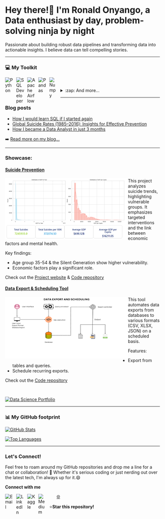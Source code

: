 <!-- Introduction Section -->
# Hey there!👋 I'm Ronald Onyango, a Data enthusiast by day, problem-solving ninja by night

Passionate about building robust data pipelines and transforming data into actionable insights. I believe data can tell compelling stories.

---

<!-- Tools Section -->

### 💻 My Toolkit

<img align="left" alt="Python" width="26px" src="https://cdn.jsdelivr.net/gh/devicons/devicon/icons/python/python-original.svg" style="padding-right:10px;" />
<img align="left" alt="SQL Developer" width="26px" src="https://cdn.jsdelivr.net/gh/devicons/devicon/icons/sqldeveloper/sqldeveloper-original.svg" style="padding-right:10px;" />
<img align="left" alt="Apache Airflow" width="26px" src="https://cdn.jsdelivr.net/gh/devicons/devicon/icons/apacheairflow/apacheairflow-original.svg" style="padding-right:10px;" /><img align="left" alt="Pandas" width="26px" src="https://cdn.jsdelivr.net/gh/devicons/devicon@latest/icons/pandas/pandas-original.svg" style="padding-right:10px;" />
<img align="left" alt="Numpy" width="26px" src="https://cdn.jsdelivr.net/gh/devicons/devicon@latest/icons/numpy/numpy-original.svg" style="padding-right:10px;" />
</br>
</br>

<details>
  <summary>:zap: And more...</summary>
</br>
  
<img align="left" alt="Python" width="26px" src="https://cdn.jsdelivr.net/gh/devicons/devicon/icons/python/python-original.svg" style="padding-right:10px;" />
<img align="left" alt="SQL Developer" width="26px" src="https://cdn.jsdelivr.net/gh/devicons/devicon/icons/sqldeveloper/sqldeveloper-original.svg" style="padding-right:10px;" />
<img align="left" alt="Apache Airflow" width="26px" src="https://cdn.jsdelivr.net/gh/devicons/devicon/icons/apacheairflow/apacheairflow-original.svg" style="padding-right:10px;" />
<img align="left" alt="MongoDB" width="26px" src="https://cdn.jsdelivr.net/gh/devicons/devicon/icons/mongodb/mongodb-original.svg" style="padding-right:10px;" />
<img align="left" alt="MySQL" width="26px" src="https://cdn.jsdelivr.net/gh/devicons/devicon/icons/mysql/mysql-original.svg" style="padding-right:10px;" />
<img align="left" alt="Postgres" width="26px" src="https://cdn.jsdelivr.net/gh/devicons/devicon@latest/icons/postgresql/postgresql-original-wordmark.svg" style="padding-right:10px;" />
<img align="left" alt="Pandas" width="26px" src="https://cdn.jsdelivr.net/gh/devicons/devicon@latest/icons/pandas/pandas-original.svg" style="padding-right:10px;" />
<img align="left" alt="Numpy" width="26px" src="https://cdn.jsdelivr.net/gh/devicons/devicon@latest/icons/numpy/numpy-original.svg" style="padding-right:10px;" />
<img align="left" alt="Matplotlib" width="26px" src="https://cdn.jsdelivr.net/gh/devicons/devicon@latest/icons/matplotlib/matplotlib-original.svg" style="padding-right:10px;" />
<img align="left" alt="Google Cloud" width="26px" src="https://cdn.jsdelivr.net/gh/devicons/devicon/icons/googlecloud/googlecloud-original.svg" style="padding-right:10px;" />
<img align="left" alt="Selenium" width="26px" src="https://cdn.jsdelivr.net/gh/devicons/devicon/icons/selenium/selenium-original.svg" style="padding-right:10px;" />
<img align="left" alt="Wordpress" width="26px" src="https://cdn.jsdelivr.net/gh/devicons/devicon/icons/wordpress/wordpress-plain.svg" style="padding-right:10px;" />
<img align="left" alt="AzureSQL" width="26px" src="https://cdn.jsdelivr.net/gh/devicons/devicon@latest/icons/azuresqldatabase/azuresqldatabase-original.svg" style="padding-right:10px;" />
<img align="left" alt="Git" width="26px" src="https://cdn.jsdelivr.net/gh/devicons/devicon/icons/git/git-original.svg" style="padding-right:10px;" />
<img align="left" alt="AzureDevOps" width="26px" src="https://cdn.jsdelivr.net/gh/devicons/devicon@latest/icons/azuredevops/azuredevops-original.svg" style="padding-right:10px;" />
</br>
</br>
</details>

---

### Blog posts
<!-- BLOG-POST-LIST:START -->
- [How I would learn SQL if I started again](https://medium.com/@ronaldonyango/how-i-would-learn-sql-if-i-started-again-15a45aafeff5?source=rss-b646665c09cd------2)
- [Global Suicide Rates &lpar;1985–2016&rpar;: Insights for Effective Prevention](https://medium.com/@ronaldonyango/global-suicide-rates-1985-2016-insights-for-effective-prevention-262590d6adfe?source=rss-b646665c09cd------2)
- [How I became a Data Analyst in just 3 months](https://medium.com/@ronaldonyango/mastering-sql-tools-and-data-engineering-a-self-taught-analysts-journey-6cd36e49c8ed?source=rss-b646665c09cd------2)
<!-- BLOG-POST-LIST:END -->
➡️ [Read more on my blog...](https://medium.com/@ronaldonyango)

---

<!-- Project Section -->
###  Showcase:

#### [Suicide Prevention](https://www.datascienceportfol.io/ronaldonyango/projects/5)

<img align="left" alt="GIF" src="./img/projects/suicide_rates_eda.png" width="400" height="200" />

This project analyzes suicide trends, highlighting vulnerable groups. It emphasizes targeted interventions and the link between economic factors and mental health.

Key findings:

- Age group 35-54 & the Silent Generation show higher vulnerability.
- Economic factors play a significant role.

Check out the [Project website](https://www.datascienceportfol.io/ronaldonyango/projects/5) & [Code repository](https://github.com/ronaldonyango/suicide-rates-eda/blob/main/suicide-rates-eda.ipynb)

#### [Data Export & Scheduling Tool](https://www.datascienceportfol.io/ronaldonyango/projects/5)

<img align="left" alt="GIF" src="./img/projects/data_export_tool.png" width="400" height="200" />

This tool automates data exports from databases to various formats (CSV, XLSX, JSON) on a scheduled basis.

Features:

- Export from tables and queries.
- Schedule recurring exports.

Check out the [Code repository](https://github.com/ronaldonyango/data-export-tool/)

</br>

[![Data Science Portfolio](https://img.shields.io/badge/View%20More%20Projects-blue?style=for-the-badge)](https://www.datascienceportfol.io/ronaldonyango)

---

<!-- GitHub Stats Section -->
### 📊 My GitHub footprint

[![GitHub Stats](https://github-readme-stats.vercel.app/api?username=ronaldonyango&show_icons=true&hide=contribs,issues&count_private=true&theme=radical)](https://github.com/anuraghazra/github-readme-stats)

[![Top Languages](https://github-readme-stats.vercel.app/api/top-langs/?username=ronaldonyango&layout=compact&theme=radical)](https://github.com/anuraghazra/github-readme-stats)

---

<!-- Footer Section -->
###  Let's Connect!

Feel free to roam around my GitHub repositories and drop me a line for a chat or collaboration! 🚀 Whether it's serious coding or just nerding out over the latest tech, I'm always up for it.😄

**Connect with me**

[<img align="left" alt="Email" width="26px" src="https://www.vectorlogo.zone/logos/gmail/gmail-icon.svg" style="padding-right:10px;">](mailto:ronaldoyw@gmail.com)&nbsp;&nbsp;[<img align="left" alt="LinkedIn" width="26px" src="https://cdn.jsdelivr.net/gh/devicons/devicon@latest/icons/linkedin/linkedin-original.svg" style="padding-right:10px;" />](https://www.linkedin.com/in/ronaldonyango)&nbsp;&nbsp;[<img align="left" alt="Kaggle" width="26px" src="https://cdn.jsdelivr.net/gh/devicons/devicon@latest/icons/kaggle/kaggle-original.svg" style="padding-right:10px;" />](https://www.kaggle.com/ronaldonyango)&nbsp;&nbsp;[<img align="left" alt="Medium" width="26px" src="https://www.vectorlogo.zone/logos/medium/medium-tile.svg" style="padding-right:10px;">](https://medium.com/@ronaldonyango)[🌐](https://www.datascienceportfol.io/ronaldonyango)

⭐**Star this repository!**
